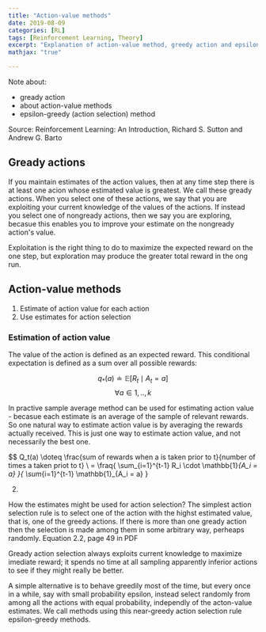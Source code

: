 ```yaml
---
title: "Action-value methods"
date: 2019-08-09
categories: [RL]
tags: [Reinforcement Learning, Theory]
excerpt: "Explanation of action-value method, greedy action and epsilon greed method"
mathjax: "true"

---
```


Note about:
* gready action
* about action-value methods
* epsilon-greedy (action selection) method

Source: Reinforcement Learning: An Introduction, Richard S. Sutton and Andrew G. Barto

## Gready actions
If you maintain estimates of the action values, then at any time step there is at least one acion whose estimated value is greatest. We call these gready actions. When you select one of these actions, we say that you are exploiting your current knowledge of the values of the actions. If instead you select one of nongready actions, then we say you are exploring, becasue this enables you to improve your estimate on the nongready action's value. 

Exploitation is the right thing to do to maximize the expected reward on the one step, but exploration may produce the greater total reward in the ong run. 

## Action-value methods
1. Estimate of action value for each action
2. Use estimates for action selection


### Estimation of action value
The value of the action is defined as an expected reward. This conditional expectation is defined as a sum over all possible rewards: 

$$ q_*(a) \doteq \mathbb{E}[R_t \mid A_t = a ] $$   $$ \forall a \in {1,..,k} $$

In practive sample average method can be used for estimating action value - becasue each estimate is an average of the sample of relevant rewards. So one natural way to estimate action value is by averaging the rewards actually received. This is just one way to estimate action value, and not necessarily the best one. 

$$ Q_t(a) \doteq \frac{sum of rewards when a is taken prior to t}{number of times a taken priot to t} \\
   = \fraq{ \sum_{i=1}^{t-1} R_i \cdot \mathbb{1}_{A_i = a} }{ \sum_{i=1}^{t-1} \mathbb{1}_{A_i = a} } 

2.
How the estimates might be used for action selection?
The simplest action selection rule is to select one of the action with the highst estimated value, that is, one of the greedy actions. If there is more than one gready action then the selection is made among them in some arbitrary way, perheaps randomly. 
Equation 2.2, page 49 in PDF

Gready action selection always exploits current knowledge to maximize imediate reward; it spends no time at all sampling apparently inferior actions to see if they might really be better.

A simple alternative is to behave greedily most of the time, but every once in a while, say with small probability epsilon, instead select randomly from among all the actions with equal probability, independly of the acton-value estimates. We call methods using this near-greedy action selection rule epsilon-greedy methods.


